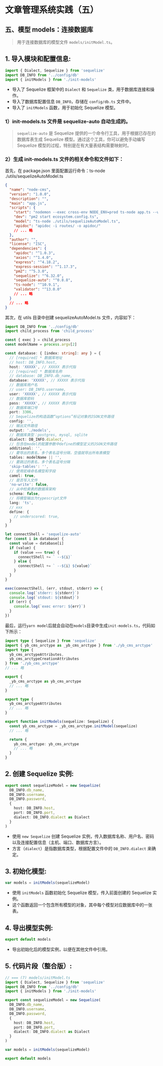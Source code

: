 # 文章管理系统实践（五）

## 五、模型 models：连接数据库

> 用于连接数据库的模型文件 `models/initModel.ts`。

## 1. **导入模块和配置信息:**

```ts
import { Dialect, Sequelize } from 'sequelize'
import DB_INFO from '../config/db'
import { initModels } from './init-models'
```

- 导入了 Sequelize 框架中的 `Dialect` 和 `Sequelize` 类，用于数据库连接和操作。
- 导入了数据库配置信息 `DB_INFO`，存储在 `config/db.ts` 文件中。
- 导入了 `initModels` 函数，用于初始化 Sequelize 模型。

### 1）init-models.ts 文件是 sequelize-auto 自动生成的。

> `sequelize-auto` 是 Sequelize 提供的一个命令行工具，用于根据已存在的数据库表生成 Sequelize 模型。通过这个工具，你可以避免手动编写 Sequelize 模型的过程，特别是在有大量表结构需要映射时。

### 2）生成 init-models.ts 文件的相关命令和文件如下：

首先，在 package.json 里面配置运行命令：ts-node ./utils/sequelizeAutoModel.ts

```json
{
  "name": "node-cms",
  "version": "1.0.0",
  "description": "",
  "main": "app.js",
  "scripts": {
    "start": "nodemon --exec cross-env NODE_ENV=prod ts-node app.ts --watch .",
    "dev": "pm2 start ecosystem.config.ts",
    "model": "ts-node ./utils/sequelizeAutoModel.ts",
    "apidoc": "apidoc -i routes/ -o apidoc/"
    // ... 略
  },
  "author": "",
  "license": "ISC",
  "dependencies": {
    "apidoc": "^1.0.3",
    "axios": "^1.4.0",
    "express": "^4.18.2",
    "express-session": "^1.17.3",
    "pm2": "^5.3.0",
    "sequelize": "^6.32.0",
    "sequelize-auto": "^0.8.8",
    "ts-node": "^10.9.1",
    "validator": "^13.0.0"
    // ... 略
  }
  // ... 略
}
```

其次，在 utils 目录中创建 sequelizeAutoModel.ts 文件，内容如下：

```ts
import DB_INFO from '../config/db'
import child_process from 'child_process'

const { exec } = child_process
const modelName = process.argv[2]

const database: { [index: string]: any } = {
  // [required] * 数据库地址
  // host: DB_INFO.host,
  host: 'XXXXX', // XXXXX 表示代指
  // [required] * 数据库名称
  // database: DB_INFO.db_name,
  database: 'XXXXX', // XXXXX 表示代指
  // 数据库用户名
  // user: DB_INFO.username,
  user: 'XXXXX', // XXXXX 表示代指
  // 数据库密码
  pass: 'XXXXX', // XXXXX 表示代指
  // 数据库端口号
  port: 3306,
  // Sequelize的构造函数“options”标记对象的JSON文件路径
  config: '',
  // 输出文件路径
  output: './models',
  // 数据库类型：postgres, mysql, sqlite
  dialect: DB_INFO.dialect,
  // 包含在model的配置参数中define的模型定义的JSON文件路径
  additional: '',
  // 要导出的表名，多个表名逗号分隔，空值就导出所有表模型
  tables: modelName || '',
  // 要跳过的表名，多个表名逗号分隔
  'skip-tables': '',
  // 使用驼峰命名模型和字段
  camel: true,
  // 是否写入文件
  'no-write': false,
  // 从中检索表的数据库架构
  schema: false,
  // 将模型输出为typescript文件
  lang: 'ts',
  // xxx
  define: {
    // underscored: true,
  }
}

let connectShell = 'sequelize-auto'
for (const i in database) {
  const value = database[i]
  if (value) {
    if (value === true) {
      connectShell += ` --${i}`
    } else {
      connectShell += ` --${i} ${value}`
    }
  }
}

exec(connectShell, (err, stdout, stderr) => {
  console.log(`stderr: ${stderr}`)
  console.log(`stdout: ${stdout}`)
  if (err) {
    console.log(`exec error: ${err}`)
  }
})
```

最后，运行`yarn model`后就会自动在`models`目录中生成`init-models.ts`，代码如下所示：

```ts
import type { Sequelize } from 'sequelize'
import { yb_cms_arctype as _yb_cms_arctype } from './yb_cms_arctype'
import type {
  yb_cms_arctypeAttributes,
  yb_cms_arctypeCreationAttributes
} from './yb_cms_arctype'
// ... 略

export {
  _yb_cms_arctype as yb_cms_arctype
  // ... 略
}

export type {
  yb_cms_arctypeAttributes
  // ... 略
}

export function initModels(sequelize: Sequelize) {
  const yb_cms_arctype = _yb_cms_arctype.initModel(sequelize)
  // ... 略

  return {
    yb_cms_arctype: yb_cms_arctype
    // ... 略
  }
}
```

## 2. **创建 Sequelize 实例:**

```ts
export const sequelizeModel = new Sequelize(
  DB_INFO.db_name,
  DB_INFO.username,
  DB_INFO.password,
  {
    host: DB_INFO.host,
    port: DB_INFO.port,
    dialect: DB_INFO.dialect as Dialect
  }
)
```

- 使用 `new Sequelize` 创建 Sequelize 实例，传入数据库名称、用户名、密码以及连接配置信息（主机、端口、数据库方言）。
- 方言（`dialect`）是指数据库类型，根据配置文件中的 `DB_INFO.dialect` 来确定。

## 3. **初始化模型:**

```ts
var models = initModels(sequelizeModel)
```

- 使用 `initModels` 函数初始化 Sequelize 模型，传入前面创建的 Sequelize 实例。
- 这个函数返回一个包含所有模型的对象，其中每个模型对应数据库中的一张表。

## 4. **导出模型实例:**

```ts
export default models
```

- 导出初始化后的模型实例，以便在其他文件中引用。

## 5. **代码片段（整合版）:**

```ts
// === (7) models/initModel.ts
import { Dialect, Sequelize } from 'sequelize'
import DB_INFO from '../config/db'
import { initModels } from './init-models'

export const sequelizeModel = new Sequelize(
  DB_INFO.db_name,
  DB_INFO.username,
  DB_INFO.password,
  {
    host: DB_INFO.host,
    port: DB_INFO.port,
    dialect: DB_INFO.dialect as Dialect
  }
)

var models = initModels(sequelizeModel)

export default models
```
